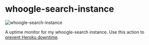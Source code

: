 # whoogle-search-instance
![whoogle-search-instance](https://github.com/qdzhang/whoogle-search-instance/actions/workflows/main.yml/badge.svg)

A uptime monitor for my whoogle-search instance. Use this action to [prevent Heroku downtime](https://github.com/benbusby/whoogle-search#prevent-downtime-heroku-only).
